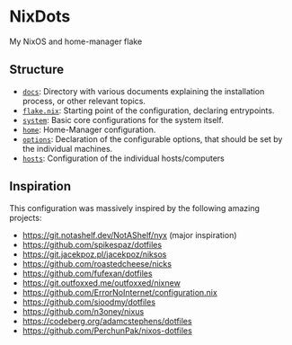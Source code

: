 # NixDots

My NixOS and home-manager flake

## Structure

- [`docs`](./docs): Directory with various documents explaining the installation process, or other relevant topics.
- [`flake.nix`](./flake.nix): Starting point of the configuration, declaring entrypoints.
- [`system`](./system/): Basic core configurations for the system itself.
- [`home`](./home): Home-Manager configuration.
- [`options`](./options/): Declaration of the configurable options, that should be set by the individual machines.
- [`hosts`](./hosts): Configuration of the individual hosts/computers

## Inspiration

This configuration was massively inspired by the following amazing projects:

- <https://git.notashelf.dev/NotAShelf/nyx> (major inspiration)
- <https://github.com/spikespaz/dotfiles>
- <https://git.jacekpoz.pl/jacekpoz/niksos>
- <https://github.com/roastedcheese/nicks>
- <https://github.com/fufexan/dotfiles>
- <https://git.outfoxxed.me/outfoxxed/nixnew>
- <https://github.com/ErrorNoInternet/configuration.nix>
- <https://github.com/sioodmy/dotfiles>
- <https://github.com/n3oney/nixus>
- <https://codeberg.org/adamcstephens/dotfiles>
- <https://github.com/PerchunPak/nixos-dotfiles>
